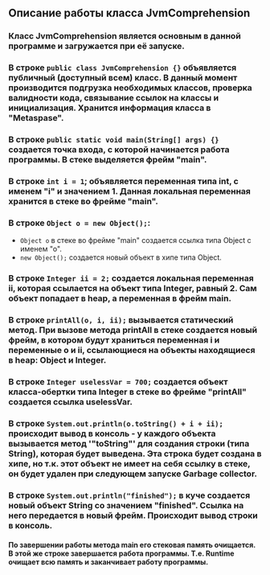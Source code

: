 ## **Описание работы класса JvmComprehension**

### Класс JvmComprehension является основным в данной программе и загружается при её запуске.

### В строке `public class JvmComprehension {}` объявляется публичный (доступный всем) класс. В данный момент производится подгрузка необходимых классов, проверка валидности кода, связывание ссылок на классы и инициализация. Хранится информация класса в "Metaspase".

### В строке `public static void main(String[] args) {}` создается точка входа, с которой начинается работа программы. В стеке выделяется фрейм "main".

### В строке `int i = 1`; объявляется переменная типа int, с именем "i" и значением 1. Данная локальная переменная хранится в стеке во фрейме "main".

### В строке `Object o = new Object();`:
* `Object o` в стеке во фрейме "main" создается ссылка типа Object с именем "о".
* `new Object();` создается новый объект в хипе типа Object.

### В строке `Integer ii = 2;` создается локальная переменная ii, которая ссылается на объект типа Integer, равный 2. Сам объект попадает в heap, а переменная в фрейм main.

### В строке `printAll(o, i, ii);` вызывается статический метод. При вызове метода printAll в стеке создается новый фрейм, в котором будут храниться переменная i и переменные o и ii, ссылающиеся на объекты находящиеся в heap: Object и Integer.

### В строке `Integer uselessVar = 700;` создается объект класса-обертки типа Integer в стеке во фрейме "printAll" создается ссылка uselessVar. 

### В строке `System.out.println(o.toString() + i + ii);` происходит вывод в консоль - у каждого объекта вызывается метод '"toString"' для создания строки (типа String), которая будет выведена. Эта строка будет создана в хипе, но т.к. этот объект не имеет на себя ссылку в стеке, он будет удален при следующем запуске Garbage collector.

### В строке `System.out.println("finished");` в куче создается новый объект String со значением "finished". Ссылка на него передается в новый фрейм. Происходит вывод строки в консоль.

#### По завершении работы метода main его стековая память очищается. В этой же строке завершается работа программы. Т.е. Runtime очищает всю память и заканчивает работу программы.